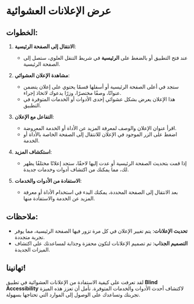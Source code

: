 # عرض الإعلانات العشوائية

## الخطوات:

1. **الانتقال إلى الصفحة الرئيسية**:

   - عند فتح التطبيق أو بالضغط على **الرئيسية** في شريط التنقل العلوي، ستصل إلى الصفحة الرئيسية.

2. **مشاهدة الإعلان العشوائي**:

   - ستجد في أعلى الصفحة الرئيسية أو أسفلها قسمًا يحتوي على إعلان يتضمن عنوانًا، وصفًا مختصرًا، وزرًا يدعوك لاتخاذ إجراء.
   - هذا الإعلان يعرض بشكل عشوائي إحدى الأدوات أو الخدمات المتوفرة في التطبيق.

3. **التفاعل مع الإعلان**:

   - اقرأ عنوان الإعلان والوصف لمعرفة المزيد عن الأداة أو الخدمة المعروضة.
   - اضغط على الزر الموجود في الإعلان للانتقال إلى الصفحة الخاصة بالأداة أو الخدمة.

4. **استكشاف المزيد**:

   - إذا قمت بتحديث الصفحة الرئيسية أو عدت إليها لاحقًا، ستجد إعلانًا مختلفًا يظهر لك، مما يمكنك من اكتشاف أدوات وخدمات جديدة.

5. **الاستفادة من الأدوات والخدمات**:

   - بعد الانتقال إلى الصفحة المحددة، يمكنك البدء في استخدام الأداة أو معرفة المزيد عن الخدمة والاستفادة منها.

## ملاحظات:

- **تحديث الإعلانات**: يتم تغيير الإعلان في كل مرة تزور فيها الصفحة الرئيسية، مما يوفر تجربة متجددة.
- **التصميم الجذاب**: تم تصميم الإعلانات لتكون محفزة وجذابة لمساعدتك على اكتشاف الميزات الجديدة.

## تهانينا!

لقد تعرفت على كيفية الاستفادة من الإعلانات العشوائية في تطبيق **Blind Accessibility** لاكتشاف أحدث الأدوات والخدمات المتوفرة. نأمل أن تعزز هذه الميزة تجربتك وتساعدك على الوصول إلى الموارد التي تحتاجها بسهولة.